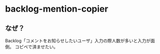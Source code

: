 backlog-mention-copier
======================

## なぜ？
Backlog「コメントをお知らせしたいユーザ」入力の際人数が多いと入力が面倒。
コピペで済ませたい。